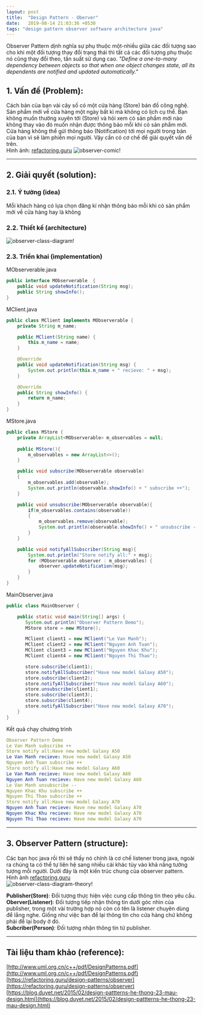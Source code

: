 ```yaml
---
layout: post
title:  "Design Pattern - Oberver"
date:   2019-08-14 21:03:36 +0530
tags: "design pattern observer software architecture java"
---
```

Observer Pattern dịnh nghĩa sự phụ thuộc một-nhiều giữa các đối tượng sao cho khi một đối tượng thay đổi trạng thái thì tất cả các đối tượng phụ thuộc nó cũng thay đổi theo, tần suất sử dụng cao. *"Define a one-to-many dependency between objects so that when one object changes state, all its dependents are notified and updated automatically."*

## 1. Vấn đề (Problem):

Cách bản của bạn vài cây số có một cửa hàng (Store) bán đồ công nghệ. Sản phẩm mới về cửa hàng một ngày bất kì mà không có lịch cụ thể. Bạn không muốn thường xuyên tới (Store) và hỏi xem có sản phẩm mới nào không thay vào đó muốn nhận được thông báo mỗi khi có sản phẩm mới. Cửa hàng không thể gửi thông báo (Notification) tới mọi người trong bản của bạn vì sẽ làm phiền mọi người. Vậy cần có cơ chế để giải quyết vấn đề trên.   
Hình ảnh: [refactoring.guru](https://refactoring.guru)
![observer-comic!](/assets/images/design_pattern/observer-comic.png)

---
## 2. Giải quyết (solution):
### 2.1. Ý tưởng (idea)
Mỗi khách hàng có lựa chọn đăng kí nhận thông báo mỗi khi có sản phẩm mới về cửa hàng hay là không

### 2.2. Thiết kế (architecture)
![observer-class-diagram!](/assets/images/design_pattern/observer-class-diagram.png)

### 2.3. Triển khai (implementation)
MObserverable.java
```java
public interface MObserverable  {
    public void updateNotification(String msg);
    public String showInfo();
}
```

MClient.java
```java
public class MClient implements MObserverable {
    private String m_name;

    public MClient(String name) {
        this.m_name = name;
    }

    @Override
    public void updateNotification(String msg) {
        System.out.println(this.m_name + " recieve: " + msg);
    }

    @Override
    public String showInfo() {
        return m_name;
    }
}
```

MStore.java
```java
public class MStore {
    private ArrayList<MObserverable> m_observables = null;
    
    public MStore(){
        m_observables = new ArrayList<>();
    }

    public void subscribe(MObserverable observable)
    {
        m_observables.add(observable);
        System.out.println(observable.showInfo() + " subscribe ++");
    }

    public void unsubscribe(MObserverable observable){
        if(m_observables.contains(observable))
        {
            m_observables.remove(observable);
            System.out.println(observable.showInfo() + " unsubscribe --");
        }
    }

    public void notifyAllSubscriber(String msg){
        System.out.println("Store notify all:" + msg);
        for (MObserverable observer : m_observables) {
            observer.updateNotification(msg);
        }
    }
}
```

MainObserver.java
```java
public class MainObserver {

    public static void main(String[] args) {
       System.out.println("Observer Pattern Demo");
       MStore store = new MStore();

       MClient client1 = new MClient("Le Van Manh");
       MClient client2 = new MClient("Nguyen Anh Tuan");
       MClient client3 = new MClient("Nguyen Khac Khu");
       MClient client4 = new MClient("Nguyen Thi Thao");

       store.subscribe(client1);
       store.notifyAllSubscriber("Have new model Galaxy A50");
       store.subscribe(client2);
       store.notifyAllSubscriber("Have new model Galaxy A60");
       store.unsubscribe(client1);
       store.subscribe(client3);
       store.subscribe(client4);
       store.notifyAllSubscriber("Have new model Galaxy A70");
    }
}
```

Kết quả chạy chương trình
```yml
Observer Pattern Demo
Le Van Manh subscribe ++
Store notify all:Have new model Galaxy A50
Le Van Manh recieve: Have new model Galaxy A50
Nguyen Anh Tuan subscribe ++
Store notify all:Have new model Galaxy A60
Le Van Manh recieve: Have new model Galaxy A60
Nguyen Anh Tuan recieve: Have new model Galaxy A60
Le Van Manh unsubscribe --
Nguyen Khac Khu subscribe ++
Nguyen Thi Thao subscribe ++
Store notify all:Have new model Galaxy A70
Nguyen Anh Tuan recieve: Have new model Galaxy A70
Nguyen Khac Khu recieve: Have new model Galaxy A70
Nguyen Thi Thao recieve: Have new model Galaxy A70
```
---
## 3. Observer Pattern (structure):
Các bạn học java rồi thì sẽ thấy nó chính là cơ chế listener trong java, ngoài ra chúng ta có thể tự liên hệ sang nhiều cái khác tùy vào khả năng tưởng tượng mỗi người. Dưới đây là một kiến trúc chung của observer pattern.   
Hình ảnh [refactoring.guru](https://refactoring.guru)   
![observer-class-diagram-theory!](/assets/images/design_pattern/observer-class-diagram-theory.png)

**Publisher(Store)**: Đối tượng thực hiện việc cung cấp thông tin theo yêu cầu.   
**Oberver(Listener)**: Đối tượng tiếp nhận thông tin dưới góc nhìn của publisher, trong một vài trường hợp nó còn có tên là listener chuyên dùng để lắng nghe. Giống như việc bạn để lại thông tin cho cửa hàng chứ không phải để lại body ở đó.  
**Subcriber(Person)**: Đối tượng nhận thông tin từ publisher.

---
## Tài liệu tham khảo (reference):  
[http://www.uml.org.cn/c++/pdf/DesignPatterns.pdf](http://www.uml.org.cn/c++/pdf/DesignPatterns.pdf)   
[https://refactoring.guru/design-patterns/observer](https://refactoring.guru/design-patterns/observer)   
[https://blog.duyet.net/2015/02/design-pattterns-he-thong-23-mau-design.html](https://blog.duyet.net/2015/02/design-pattterns-he-thong-23-mau-design.html)   
